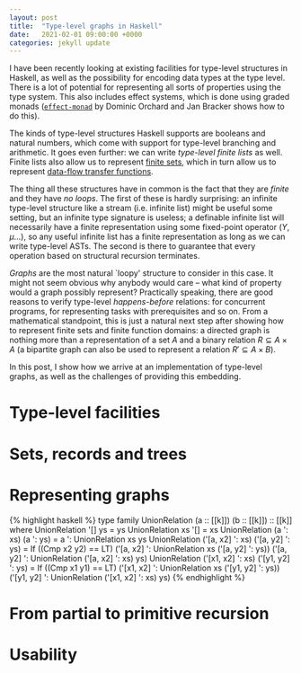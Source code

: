 ```yaml
---
layout: post
title:  "Type-level graphs in Haskell"
date:   2021-02-01 09:00:00 +0000
categories: jekyll update
---
```


I have been recently looking at existing facilities for type-level structures in
Haskell, as well as the possibility for encoding data types at the type level.
There is a lot of potential for representing all sorts of properties using the
type system.
This also includes effect systems, which is done using graded monads
([`effect-monad`](https://github.com/dorchard/effect-monad) by Dominic Orchard
and Jan Bracker shows how to do this).

The kinds of type-level structures Haskell supports are booleans and natural
numbers, which come with support for type-level branching and arithmetic.
It goes even further: we can write *type-level finite lists* as well.
Finite lists also allow us to represent
[finite sets](https://github.com/dorchard/type-level-sets),
which in turn allow us to represent
[data-flow transfer functions](https://github.com/dorchard/dataflow-effects-as-grades).

The thing all these structures have in common is the fact that they are *finite*
and they have *no loops*.
The first of these is hardly surprising: an infinite type-level structure like
a stream (i.e. infinite list) might be useful some setting, but an infinite type
signature is useless; a definable infinite list will necessarily have a finite
representation using some fixed-point operator ($Y$, $\mu$...), so any useful
infinite list has a finite representation as long as we can write type-level
ASTs.
The second is there to guarantee that every operation based on structural
recursion terminates.

*Graphs* are the most natural `loopy' structure to consider in this case.
It might not seem obvious why anybody would care – what kind of property would a
graph possibly represent?
Practically speaking, there are good reasons to verify type-level
*happens-before* relations: for concurrent programs, for representing tasks
with prerequisites and so on.
From a mathematical standpoint, this is just a natural next step after showing
how to represent finite sets and finite function domains: a directed graph is
nothing more than a representation of a set $A$ and a binary relation
$R \subseteq A \times A$ (a bipartite graph can also be used to represent a
relation $R' \subseteq A \times B$).

In this post, I show how we arrive at an implementation of type-level
graphs, as well as the challenges of providing this embedding.

# Type-level facilities

# Sets, records and trees

# Representing graphs

{% highlight haskell %}
type family UnionRelation (a :: [[k]]) (b :: [[k]]) :: [[k]] where
  UnionRelation '[] ys = ys
  UnionRelation xs '[] = xs
  UnionRelation (a ': xs) (a ': ys) = a ': UnionRelation xs ys
  UnionRelation ('[a, x2] ': xs) ('[a, y2] ': ys) =
    If ((Cmp x2 y2) == LT) ('[a, x2] ': UnionRelation xs ('[a, y2] ': ys))
                           ('[a, y2] ': UnionRelation ('[a, x2] ': xs) ys)
  UnionRelation ('[x1, x2] ': xs) ('[y1, y2] ': ys) =
    If ((Cmp x1 y1) == LT) ('[x1, x2] ': UnionRelation xs ('[y1, y2] ': ys))
                           ('[y1, y2] ': UnionRelation ('[x1, x2] ': xs) ys)
{% endhighlight %}

# From partial to primitive recursion

# Usability


